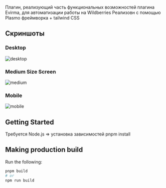 Плагин, реализующий часть функциональных возможностей плагина Evirma, для автоматизации работы на Wildberries
Реализовн с помощью Plasmo фреймворка + tailwind CSS

## Скриншоты

### Desktop
![desktop](https://i.imgur.com/vHZpPxt.png)

### Medium Size Screen
![medium](https://i.imgur.com/dQye1G2.png)

### Mobile
![mobile](https://i.imgur.com/WaGkLPT.png)

## Getting Started

Требуется Node.js => установка зависимостей pnpm install


## Making production build

Run the following:

```bash
pnpm build
# or
npm run build
```

